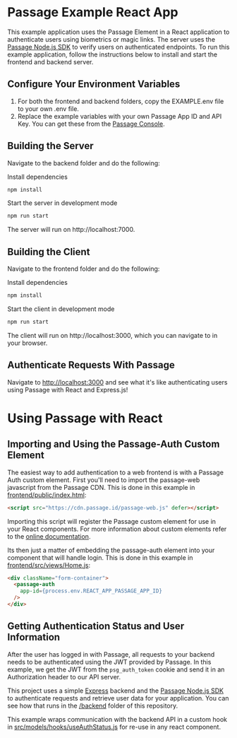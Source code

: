 # Passage Example React App

This example application uses the Passage Element in a React application to authenticate users using biometrics or magic links. The server uses the 
[Passage Node.js SDK](https://www.npmjs.com/package/@passageidentity/passage-node) to verify users on authenticated endpoints. To run this example application, follow the instructions below to install and start the 
frontend and backend server.

## Configure Your Environment Variables

1. For both the frontend and backend folders, copy the EXAMPLE.env file to your own .env file.
2. Replace the example variables with your own Passage App ID and API Key. You can get these from the [Passage Console](https://console.passage.id).

## Building the Server

Navigate to the backend folder and do the following:

Install dependencies
```bash
npm install
```

Start the server in development mode
```bash
npm run start
```

The server will run on http://localhost:7000.


## Building the Client

Navigate to the frontend folder and do the following:

Install dependencies
```bash
npm install
```

Start the client in development mode
```bash
npm run start
```

The client will run on http://localhost:3000, which you can navigate to in your browser.

## Authenticate Requests With Passage

Navigate to [http://localhost:3000](http://localhost:3000) and see what it's like authenticating users using Passage with React and Express.js!

# Using Passage with React

## Importing and Using the Passage-Auth Custom Element
The easiest way to add authentication to a web frontend is with a Passage Auth custom element. First you'll need to import the passage-web javascript from the Passage CDN. This is done in this example in [frontend/public/index.html](https://github.com/passageidentity/example-react/blob/main/frontend/public/index.html):
```html
<script src="https://cdn.passage.id/passage-web.js" defer></script>
```
Importing this script will register the Passage custom element for use in your React components. For more information about custom elements refer to the [online documentation](https://developer.mozilla.org/en-US/docs/Web/Web_Components/Using_custom_elements).

Its then just a matter of embedding the passage-auth element into your component that will handle login. This is done in this example in [frontend/src/views/Home.js](https://github.com/passageidentity/example-react/blob/main/frontend/src/views/Home.js):
```html
<div className="form-container">
  <passage-auth
    app-id={process.env.REACT_APP_PASSAGE_APP_ID}
  />
</div>
```

## Getting Authentication Status and User Information
After the user has logged in with Passage, all requests to your backend needs to be authenticated using the JWT provided by Passage. In this example, we get the JWT from the `psg_auth_token` cookie and send it in an Authorization header to our API server. 

This project uses a simple [Express](https://expressjs.com/) backend and the [Passage Node.js SDK](https://www.npmjs.com/package/@passageidentity/passage-node) to authenticate requests and retrieve user data for your application. You can see how that runs in the [/backend](https://github.com/passageidentity/example-react/tree/main/backend) folder of this repository.

This example wraps communication with the backend API in a custom hook in [src/models/hooks/useAuthStatus.js](https://github.com/passageidentity/example-react/blob/main/frontend/src/models/hooks/useAuthStatus.js) for re-use in any react component.